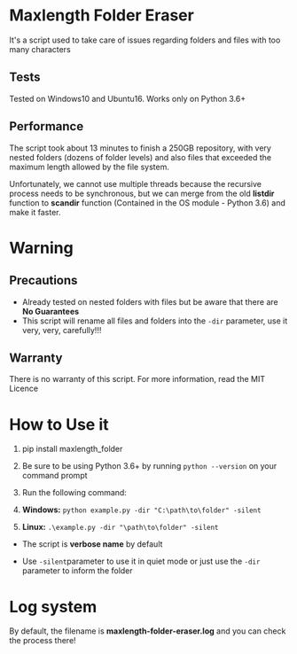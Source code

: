 # Maxlength Folder Eraser
It's a script used to take care of issues regarding folders and files with too many characters

## Tests
Tested on Windows10 and Ubuntu16. Works only on Python 3.6+

## Performance
The script took about 13 minutes to finish a 250GB repository, with very nested folders (dozens of folder levels) and also files that exceeded the maximum length allowed by the file system.

Unfortunately, we cannot use multiple threads because the recursive process needs to be synchronous, but we can merge from the old **listdir** function to **scandir** function (Contained in the OS module - Python 3.6) and make it faster.

# Warning

## Precautions
* Already tested on nested folders with files but be aware that there are **No Guarantees**
* This script will rename all files and folders into the ``-dir`` parameter, use it very, very, carefully!!!

## Warranty
There is no warranty of this script. For more information, read the MIT Licence

# How to Use it
1. pip install maxlength_folder

2. Be sure to be using Python 3.6+ by running ``python --version`` on your command prompt

3. Run the following command:
 
 1. **Windows:** ``python example.py -dir "C:\path\to\folder" -silent``
 
 2. **Linux:** ``.\example.py -dir "\path\to\folder" -silent``

* The script is **verbose name** by default

* Use ```-silent```parameter to use it in quiet mode or just use the ```-dir``` parameter to inform the folder

# Log system
By default, the filename is **maxlength-folder-eraser.log** and you can check the process there! 

